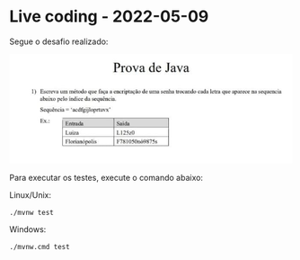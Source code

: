 # Live coding - 2022-05-09

Segue o desafio realizado:

<img src="img.png">


Para executar os testes, execute o comando abaixo:

Linux/Unix:
```shell
./mvnw test
```


Windows:
```bat
./mvnw.cmd test
```